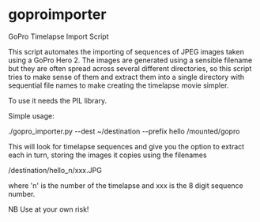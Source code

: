 goproimporter
=============

GoPro Timelapse Import Script

This script automates the importing of sequences of JPEG images taken
using a GoPro Hero 2. The images are generated using a sensible filename
but they are often spread across several different directories, so this
script tries to make sense of them and extract them into a single
directory with sequential file names to make creating the timelapse movie
simpler.
  
To use it needs the PIL library.
  
Simple usage:
  
  ./gopro_importer.py --dest ~/destination --prefix hello /mounted/gopro

This will look for timelapse sequences and give you the option to extract
each in turn, storing the images it copies using the filenames
  
   /destination/hello_n/xxx.JPG
  
where 'n' is the number of the timelapse and xxx is the 8 digit sequence
number.

NB Use at your own risk!

